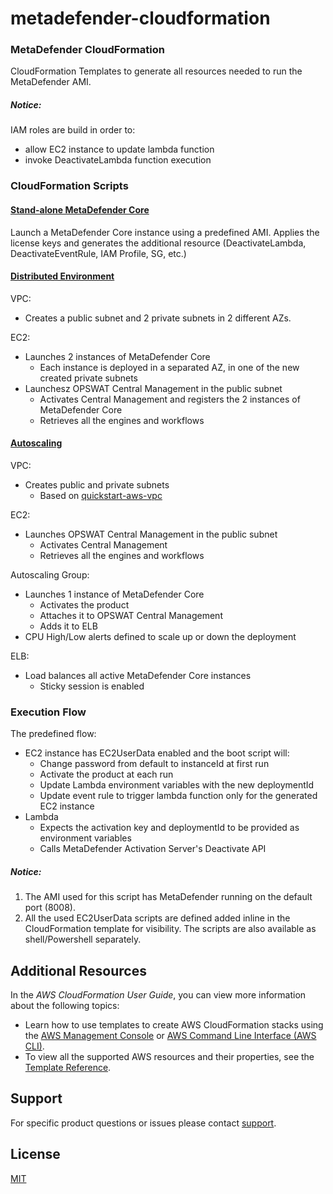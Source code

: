 # metadefender-cloudformation

### MetaDefender CloudFormation 
CloudFormation Templates to generate all resources needed to run the MetaDefender AMI. 

##### Notice:
IAM roles are build in order to:
- allow EC2 instance to update lambda function
- invoke DeactivateLambda function execution

### CloudFormation Scripts

#### [Stand-alone MetaDefender Core](cloudformation/MetaDefenderWindows.template)
Launch a MetaDefender Core instance using a predefined AMI.
Applies the license keys and generates the additional resource (DeactivateLambda, DeactivateEventRule, IAM Profile, SG, etc.)

#### [Distributed Environment](cloudformation/MetaDefenderWindowsCM2AZ.template)
VPC:
- Creates a public subnet and 2 private subnets in 2 different AZs.

EC2:
- Launches 2 instances of MetaDefender Core
  - Each instance is deployed in a separated AZ, in one of the new created private subnets
- Launchesz OPSWAT Central Management in the public subnet
  - Activates Central Management and registers the 2 instances of MetaDefender Core
  - Retrieves all the engines and workflows

#### [Autoscaling](cloudformation/MetaDefenderWindowsAutoscaling.template)
VPC:
- Creates public and private subnets
  - Based on [quickstart-aws-vpc](https://github.com/aws-quickstart/quickstart-aws-vpc "Quicstart AWS VPC")

EC2:
- Launches OPSWAT Central Management in the public subnet
  - Activates Central Management
  - Retrieves all the engines and workflows

Autoscaling Group:
- Launches 1 instance of MetaDefender Core
  - Activates the product
  - Attaches it to OPSWAT Central Management
  - Adds it to ELB
- CPU High/Low alerts defined to scale up or down the deployment

ELB:
- Load balances all active MetaDefender Core instances
  - Sticky session is enabled


### Execution Flow
The predefined flow:
- EC2 instance has EC2UserData enabled and the boot script will:
  - Change password from default to instanceId at first run
  - Activate the product at each run
  - Update Lambda environment variables with the new deploymentId
  - Update event rule to trigger lambda function only for the generated EC2 instance
- Lambda
  - Expects the activation key and deploymentId to be provided as environment variables
  - Calls MetaDefender Activation Server's Deactivate API

##### Notice:
1. The AMI used for this script has MetaDefender running on the default port (8008).
2. All the used EC2UserData scripts are defined added inline in the CloudFormation template for visibility. The scripts are also available as shell/Powershell separately.

## Additional Resources
In the *AWS CloudFormation User Guide*, you can view more information about the following topics:

- Learn how to use templates to create AWS CloudFormation stacks using the [AWS Management Console](http://docs.aws.amazon.com/AWSCloudFormation/latest/UserGuide/cfn-console-create-stack.html) or [AWS Command Line Interface (AWS CLI)](http://docs.aws.amazon.com/AWSCloudFormation/latest/UserGuide/using-cfn-cli-creating-stack.html).
- To view all the supported AWS resources and their properties, see the [Template Reference](http://docs.aws.amazon.com/AWSCloudFormation/latest/UserGuide/template-reference.html).

## Support

For specific product questions or issues please contact [support](https://www.opswat.com/support).

## License

[MIT](https://github.com/OPSWAT/metadefender-cloudformation/blob/master/LICENSE)
